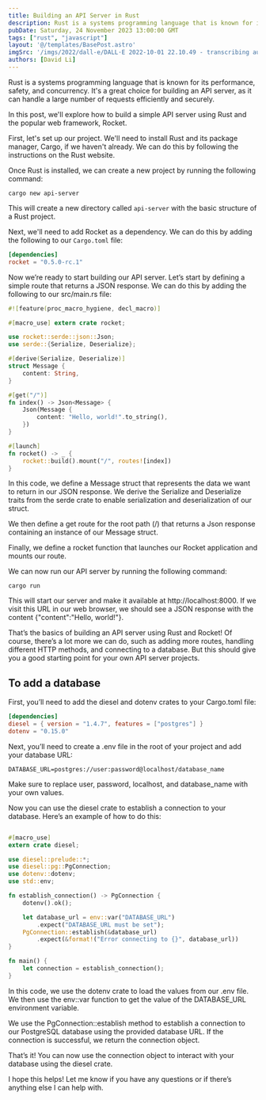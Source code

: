 ```yaml
---
title: Building an API Server in Rust
description: Rust is a systems programming language that is known for its performance, safety, and concurrency. It's a great choice for building an API server, as it can handle a large number of requests efficiently and securely.
pubDate: Saturday, 24 November 2023 13:00:00 GMT
tags: ["rust", "javascript"]
layout: '@/templates/BasePost.astro'
imgSrc: '/imgs/2022/dall-e/DALL·E 2022-10-01 22.10.49 - transcribing audio to text.png'
authors: [David Li]
---
```


Rust is a systems programming language that is known for its performance, safety, and concurrency. It's a great choice for building an API server, as it can handle a large number of requests efficiently and securely.

In this post, we'll explore how to build a simple API server using Rust and the popular web framework, Rocket.

First, let's set up our project. We'll need to install Rust and its package manager, Cargo, if we haven't already. We can do this by following the instructions on the Rust website.

Once Rust is installed, we can create a new project by running the following command:

```
cargo new api-server
```


This will create a new directory called `api-server` with the basic structure of a Rust project.

Next, we'll need to add Rocket as a dependency. We can do this by adding the following to our `Cargo.toml` file:

```toml
[dependencies]
rocket = "0.5.0-rc.1"
```

Now we’re ready to start building our API server. Let’s start by defining a simple route that returns a JSON response. We can do this by adding the following to our src/main.rs file:

```rust
#![feature(proc_macro_hygiene, decl_macro)]

#[macro_use] extern crate rocket;

use rocket::serde::json::Json;
use serde::{Serialize, Deserialize};

#[derive(Serialize, Deserialize)]
struct Message {
    content: String,
}

#[get("/")]
fn index() -> Json<Message> {
    Json(Message {
        content: "Hello, world!".to_string(),
    })
}

#[launch]
fn rocket() -> _ {
    rocket::build().mount("/", routes![index])
}
```

In this code, we define a Message struct that represents the data we want to return in our JSON response. We derive the Serialize and Deserialize traits from the serde crate to enable serialization and deserialization of our struct.

We then define a get route for the root path (/) that returns a Json response containing an instance of our Message struct.

Finally, we define a rocket function that launches our Rocket application and mounts our route.

We can now run our API server by running the following command:
```
cargo run
```

This will start our server and make it available at http://localhost:8000. If we visit this URL in our web browser, we should see a JSON response with the content {"content":"Hello, world!"}.

That’s the basics of building an API server using Rust and Rocket! Of course, there’s a lot more we can do, such as adding more routes, handling different HTTP methods, and connecting to a database. But this should give you a good starting point for your own API server projects.

## To add a database

First, you’ll need to add the diesel and dotenv crates to your Cargo.toml file:

```toml
[dependencies]
diesel = { version = "1.4.7", features = ["postgres"] }
dotenv = "0.15.0"
```

Next, you’ll need to create a .env file in the root of your project and add your database URL:

```
DATABASE_URL=postgres://user:password@localhost/database_name
```

Make sure to replace user, password, localhost, and database_name with your own values.

Now you can use the diesel crate to establish a connection to your database. Here’s an example of how to do this:


```rust

#[macro_use]
extern crate diesel;

use diesel::prelude::*;
use diesel::pg::PgConnection;
use dotenv::dotenv;
use std::env;

fn establish_connection() -> PgConnection {
    dotenv().ok();

    let database_url = env::var("DATABASE_URL")
        .expect("DATABASE_URL must be set");
    PgConnection::establish(&database_url)
        .expect(&format!("Error connecting to {}", database_url))
}

fn main() {
    let connection = establish_connection();
}
```

In this code, we use the dotenv crate to load the values from our .env file. We then use the env::var function to get the value of the DATABASE_URL environment variable.

We use the PgConnection::establish method to establish a connection to our PostgreSQL database using the provided database URL. If the connection is successful, we return the connection object.

That’s it! You can now use the connection object to interact with your database using the diesel crate.

I hope this helps! Let me know if you have any questions or if there’s anything else I can help with.